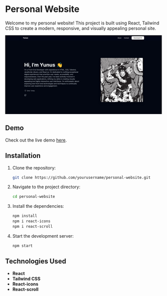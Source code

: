 # Personal Website

Welcome to my personal website! This project is built using React, Tailwind CSS to create a modern, responsive, and visually appealing personal site.

![1](image-1.png)

## Demo

Check out the live demo [here](https://your-website-url.com).

## Installation

1. Clone the repository:
    ```bash
    git clone https://github.com/yourusername/personal-website.git
    ```
2. Navigate to the project directory:
    ```bash
    cd personal-website
    ```
3. Install the dependencies:
    ```bash
    npm install
    npm i react-icons
    npm i react-scroll
    ```
4. Start the development server:
    ```bash
    npm start
    ```

## Technologies Used

- **React**
- **Tailwind CSS**
- **React-icons**
- **React-scroll**